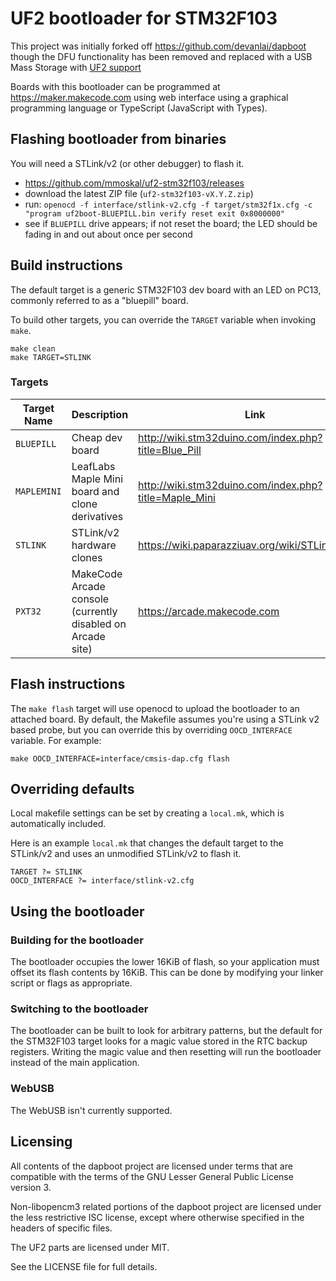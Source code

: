 # UF2 bootloader for STM32F103

This project was initially forked off https://github.com/devanlai/dapboot though the DFU functionality has been removed
and replaced with a USB Mass Storage with [UF2 support](https://github.com/Microsoft/uf2)

Boards with this bootloader can be programmed at https://maker.makecode.com
using web interface using a graphical programming language or TypeScript (JavaScript with Types).

## Flashing bootloader from binaries

You will need a STLink/v2 (or other debugger) to flash it.

* https://github.com/mmoskal/uf2-stm32f103/releases
* download the latest ZIP file (`uf2-stm32f103-vX.Y.Z.zip`)
* run: `openocd -f interface/stlink-v2.cfg -f target/stm32f1x.cfg -c "program uf2boot-BLUEPILL.bin verify reset exit 0x8000000"`
* see if `BLUEPILL` drive appears; if not reset the board; the LED should be fading in and out about once per second

## Build instructions
The default target is a generic STM32F103 dev board with an LED on PC13, commonly referred to as a "bluepill" board.

To build other targets, you can override the
`TARGET` variable when invoking `make`.

    make clean
    make TARGET=STLINK

### Targets

| Target Name | Description | Link |
| ----------- | ----------- |----- |
|`BLUEPILL`   | Cheap dev board | http://wiki.stm32duino.com/index.php?title=Blue_Pill |
|`MAPLEMINI`  | LeafLabs Maple Mini board and clone derivatives | http://wiki.stm32duino.com/index.php?title=Maple_Mini |
|`STLINK`     | STLink/v2 hardware clones | https://wiki.paparazziuav.org/wiki/STLink#Clones |
| `PXT32`     | MakeCode Arcade console (currently disabled on Arcade site) | https://arcade.makecode.com |


## Flash instructions

The `make flash` target will use openocd to upload the bootloader to an attached board.
By default, the Makefile assumes you're using a STLink v2 based probe, but you can override this by overriding `OOCD_INTERFACE` variable. For example:

    make OOCD_INTERFACE=interface/cmsis-dap.cfg flash

## Overriding defaults
Local makefile settings can be set by creating a `local.mk`, which is automatically included.

Here is an example `local.mk` that changes the default target to the STLink/v2 and uses an unmodified STLink/v2 to flash it.

    TARGET ?= STLINK
    OOCD_INTERFACE ?= interface/stlink-v2.cfg

## Using the bootloader
### Building for the bootloader
The bootloader occupies the lower 16KiB of flash, so your application must offset its flash contents by 16KiB. This can be done by modifying your linker script or flags as appropriate.

### Switching to the bootloader
The bootloader can be built to look for arbitrary patterns, but the default for the STM32F103 target looks for a magic value stored in the RTC backup registers. Writing the magic value and then resetting will run the bootloader instead of the main application.

### WebUSB

The WebUSB isn't currently supported.

## Licensing
All contents of the dapboot project are licensed under terms that are compatible with the terms of the GNU Lesser General Public License version 3.

Non-libopencm3 related portions of the dapboot project are licensed under the less restrictive ISC license, except where otherwise specified in the headers of specific files.

The UF2 parts are licensed under MIT.

See the LICENSE file for full details.
